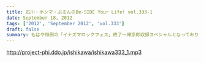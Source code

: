 ```yaml
---
title: 石川・ホンマ・ぶるんのBe-SIDE Your Life! vol.333-1
date: September 18, 2012
tags: ['2012', 'September 2012', 'vol.333']
draft: false
summary: もはや恒例の「イナズマロックフェス」終了～帰京即収録スペシャルとなっております。内容はまたもや行き帰りの車中のしょーもないトークに なってしまうのか・・・ＮＡＭＡＥ
---
```


http://project-phi.ddo.jp/ishikawa/ishikawa333_1.mp3